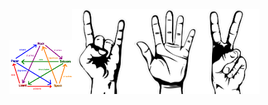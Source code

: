 <img src="Rock_paper_scissors_lizard_spock.png" alt="Rock_paper_scissors_lizard_spock" width="100"/><img src="rock.png" alt="rock" width="100"/><img src="paper.png" alt="paper" width="100"/><img src="scoly.png" alt="scoly" width="100"/>
